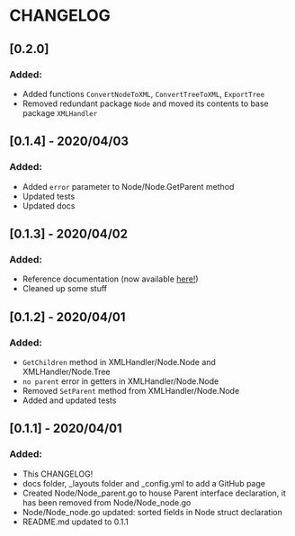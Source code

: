 # CHANGELOG

## [0.2.0]

### Added:
- Added functions `ConvertNodeToXML`, `ConvertTreeToXML`, `ExportTree`
- Removed redundant package `Node` and moved its contents to base package `XMLHandler`

## [0.1.4] - 2020/04/03

### Added:
- Added `error` parameter to Node/Node.GetParent method
- Updated tests
- Updated docs

## [0.1.3] - 2020/04/02

### Added:
- Reference documentation (now available [here!](https://freedee15.github.io/XMLHandler))
- Cleaned up some stuff

## [0.1.2] - 2020/04/01

### Added:

- `GetChildren` method in XMLHandler/Node.Node and XMLHandler/Node.Tree
- `no parent` error in getters in XMLHandler/Node.Node
- Removed `SetParent` method from XMLHandler/Node.Node
- Added and updated tests

## [0.1.1] - 2020/04/01

### Added:

- This CHANGELOG!
- docs folder, _layouts folder and _config.yml to add a GitHub page
- Created Node/Node_parent.go to house Parent interface declaration, it has been removed from Node/Node_node.go
- Node/Node_node.go updated: sorted fields in Node struct declaration
- README.md updated to 0.1.1
